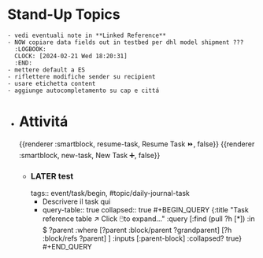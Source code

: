 # Stand-Up Topics
	- vedi eventuali note in **Linked Reference**
	- NOW copiare data fields out in testbed per dhl model shipment ???
	  :LOGBOOK:
	  CLOCK: [2024-02-21 Wed 18:20:31]
	  :END:
	- mettere default a ES
	- riflettere modifiche sender su recipient
	- usare etichetta content
	- aggiunge autocompletamento su cap e cittá
- # Attivitá
  {{renderer :smartblock, resume-task, Resume Task ⏩️, false}} {{renderer :smartblock, new-task, New Task ➕, false}}
	- ### LATER test
	  tags:: event/task/begin, #topic/daily-journal-task
		- Descrivere il task qui
		- query-table:: true
		  collapsed:: true
		  #+BEGIN_QUERY
		  {:title "Task reference table ↗️ Click 🖱️to expand..." :query [:find (pull ?h [*])
		      :in $ ?parent
		      :where
		      [?parent :block/parent ?grandparent]
		      [?h :block/refs ?parent]
		  ]
		  :inputs [:parent-block]
		  :collapsed? true}
		  #+END_QUERY